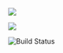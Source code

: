 ![](https://img.shields.io/badge/Rails-5.2.4.3-informational?style=flat&logo=<LOGO_NAME>&logoColor=white&color=2bbc8a)    

![](https://img.shields.io/badge/Ruby-2.5.3-informational?style=flat&logo=<LOGO_NAME>&logoColor=white&color=2bbc8a)

![Build Status](https://travis-ci.com/My-Solar-Garden/weather_microservice.svg?branch=main)
